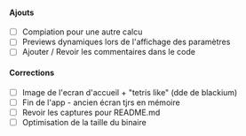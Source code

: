 #### Ajouts
- [ ] Compiation pour une autre calcu
- [ ] Previews dynamiques lors de l'affichage des paramètres
- [ ] Ajouter / Revoir les commentaires dans le code
#### Corrections
- [ ] Image de l'ecran d'accueil + "tetris like" (dde de blackium)
- [ ] Fin de l'app - ancien écran tjrs en mémoire
- [ ] Revoir les captures pour README.md
- [ ] Optimisation de la taille du binaire